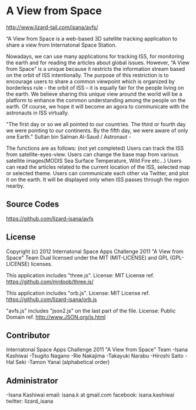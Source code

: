 A View from Space
======================
http://www.lizard-tail.com/isana/avfs/

“A View from Space is a web-based 3D satellite tracking application to share a view from Internatonal Space Station. 

Nowadays, we can use many applications for tracking ISS, for monitoring the earth and for reading the articles about global issues. However, “A View from Space” is a unique because it restricts the information stream based on the orbit of ISS intentionally. The purpose of this restriction is to encourage users to share a common viewpoint which is organized by borderless rule - the orbit of ISS – it is equally fair for the people living on the earth. We believe sharing this unique view around the world will be a platform to enhance the common understanding among the people on the earth. Of course, we hope it will become an agora to communicate with the astronauts in ISS virtually.


"The first day or so we all pointed to our countries. 
 The third or fourth day we were pointing to our continents.
 By the fifth day, we were aware of only one Earth."
 Sultan bin Salman Al-Saud / Astronaut -

The functions are as follows: (not yet completed)
Users can track the ISS from satellite-eyes-view.
Users can change the base map from various satellite images(MODIS Sea Surface Temperature, Wild Fire etc…)
Users can read the articles related to the current location of the ISS, selected map or selected theme.
Users can communicate each other via Twitter, and plot it on the earth. It will be displayed only when ISS passes through the region nearby.

Source Codes
-------------
https://github.com/lizard-isana/avfs

License
-------------
Copyright (c) 2012 Internatonal Space Apps Challenge 2011 "A View from Space" Team
Dual licensed under the MIT (MIT-LICENSE) and GPL (GPL-LICENSE) licenses.

This application includes "three.js". 
License: MIT License ref. https://github.com/mrdoob/three.js/

This application includes "orb.js". 
License: MIT License ref. https://github.com/lizard-isana/orb.js

"avfs.js" includes "json2.js" on the last part of the file.
License: Public Domain ref. http://www.JSON.org/js.html


Contributor
-------------
Internatonal Space Apps Challenge 2011 "A View from Space" Team
-Isana Kashiwai
-Tsugito Nagano
-Rie Nakajima
-Takayuki Narabu
-Hiroshi Saito
-Hal Seki
-Tamon Yanai
(alphabetical order)
 
Administrator
-------------
-Isana Kashiwai
email: isana.k at gmail.com
facebook: isana.kashiwai
twitter: lizard_isana
